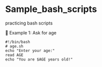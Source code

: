 # Sample_bash_scripts
practicing bash scripts


🔹 Example 1: Ask for age
```
#!/bin/bash
# age.sh
echo "Enter your age:"
read AGE
echo "You are $AGE years old!"

